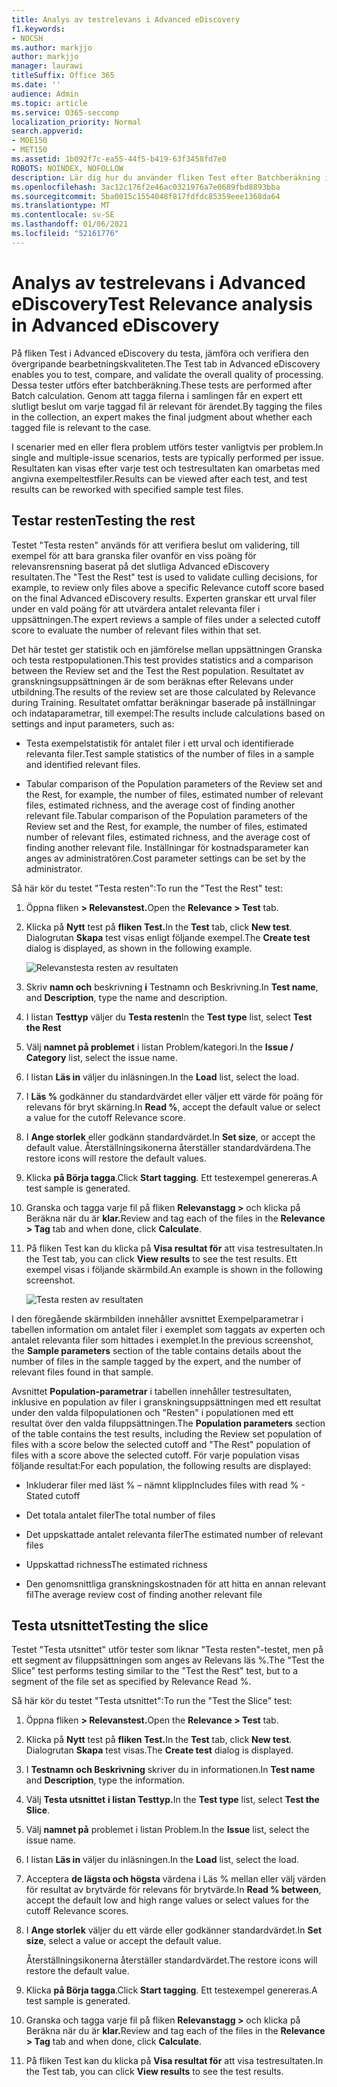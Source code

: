 ```yaml
---
title: Analys av testrelevans i Advanced eDiscovery
f1.keywords:
- NOCSH
ms.author: markjjo
author: markjjo
manager: laurawi
titleSuffix: Office 365
ms.date: ''
audience: Admin
ms.topic: article
ms.service: O365-seccomp
localization_priority: Normal
search.appverid:
- MOE150
- MET150
ms.assetid: 1b092f7c-ea55-44f5-b419-63f3458fd7e0
ROBOTS: NOINDEX, NOFOLLOW
description: Lär dig hur du använder fliken Test efter Batchberäkning i Advanced eDiscovery för att testa, jämföra och verifiera den övergripande kvaliteten på bearbetningen.
ms.openlocfilehash: 3ac12c176f2e46ac0321976a7e0689fbd8893bba
ms.sourcegitcommit: 5ba0015c1554048f817fdfdc85359eee1368da64
ms.translationtype: MT
ms.contentlocale: sv-SE
ms.lasthandoff: 01/06/2021
ms.locfileid: "52161776"
---
```

# <a name="test-relevance-analysis-in-advanced-ediscovery"></a><span data-ttu-id="556d4-103">Analys av testrelevans i Advanced eDiscovery</span><span class="sxs-lookup"><span data-stu-id="556d4-103">Test Relevance analysis in Advanced eDiscovery</span></span>
  
<span data-ttu-id="556d4-104">På fliken Test i Advanced eDiscovery du testa, jämföra och verifiera den övergripande bearbetningskvaliteten.</span><span class="sxs-lookup"><span data-stu-id="556d4-104">The Test tab in Advanced eDiscovery enables you to test, compare, and validate the overall quality of processing.</span></span> <span data-ttu-id="556d4-105">Dessa tester utförs efter batchberäkning.</span><span class="sxs-lookup"><span data-stu-id="556d4-105">These tests are performed after Batch calculation.</span></span> <span data-ttu-id="556d4-106">Genom att tagga filerna i samlingen får en expert ett slutligt beslut om varje taggad fil är relevant för ärendet.</span><span class="sxs-lookup"><span data-stu-id="556d4-106">By tagging the files in the collection, an expert makes the final judgment about whether each tagged file is relevant to the case.</span></span>
  
<span data-ttu-id="556d4-107">I scenarier med en eller flera problem utförs tester vanligtvis per problem.</span><span class="sxs-lookup"><span data-stu-id="556d4-107">In single and multiple-issue scenarios, tests are typically performed per issue.</span></span> <span data-ttu-id="556d4-108">Resultaten kan visas efter varje test och testresultaten kan omarbetas med angivna exempeltestfiler.</span><span class="sxs-lookup"><span data-stu-id="556d4-108">Results can be viewed after each test, and test results can be reworked with specified sample test files.</span></span>
  
## <a name="testing-the-rest"></a><span data-ttu-id="556d4-109">Testar resten</span><span class="sxs-lookup"><span data-stu-id="556d4-109">Testing the rest</span></span>

<span data-ttu-id="556d4-110">Testet "Testa resten" används för att verifiera beslut om validering, till exempel för att bara granska filer ovanför en viss poäng för relevansrensning baserat på det slutliga Advanced eDiscovery resultaten.</span><span class="sxs-lookup"><span data-stu-id="556d4-110">The "Test the Rest" test is used to validate culling decisions, for example, to review only files above a specific Relevance cutoff score based on the final Advanced eDiscovery results.</span></span> <span data-ttu-id="556d4-111">Experten granskar ett urval filer under en vald poäng för att utvärdera antalet relevanta filer i uppsättningen.</span><span class="sxs-lookup"><span data-stu-id="556d4-111">The expert reviews a sample of files under a selected cutoff score to evaluate the number of relevant files within that set.</span></span>
  
<span data-ttu-id="556d4-112">Det här testet ger statistik och en jämförelse mellan uppsättningen Granska och testa restpopulationen.</span><span class="sxs-lookup"><span data-stu-id="556d4-112">This test provides statistics and a comparison between the Review set and the Test the Rest population.</span></span> <span data-ttu-id="556d4-113">Resultatet av granskningsuppsättningen är de som beräknas efter Relevans under utbildning.</span><span class="sxs-lookup"><span data-stu-id="556d4-113">The results of the review set are those calculated by Relevance during Training.</span></span> <span data-ttu-id="556d4-114">Resultatet omfattar beräkningar baserade på inställningar och indataparametrar, till exempel:</span><span class="sxs-lookup"><span data-stu-id="556d4-114">The results include calculations based on settings and input parameters, such as:</span></span>
  
- <span data-ttu-id="556d4-115">Testa exempelstatistik för antalet filer i ett urval och identifierade relevanta filer.</span><span class="sxs-lookup"><span data-stu-id="556d4-115">Test sample statistics of the number of files in a sample and identified relevant files.</span></span>

- <span data-ttu-id="556d4-116">Tabular comparison of the Population parameters of the Review set and the Rest, for example, the number of files, estimated number of relevant files, estimated richness, and the average cost of finding another relevant file.</span><span class="sxs-lookup"><span data-stu-id="556d4-116">Tabular comparison of the Population parameters of the Review set and the Rest, for example, the number of files, estimated number of relevant files, estimated richness, and the average cost of finding another relevant file.</span></span> <span data-ttu-id="556d4-117">Inställningar för kostnadsparameter kan anges av administratören.</span><span class="sxs-lookup"><span data-stu-id="556d4-117">Cost parameter settings can be set by the administrator.</span></span>

<span data-ttu-id="556d4-118">Så här kör du testet "Testa resten":</span><span class="sxs-lookup"><span data-stu-id="556d4-118">To run the "Test the Rest" test:</span></span>

1. <span data-ttu-id="556d4-119">Öppna fliken **\> Relevanstest.**</span><span class="sxs-lookup"><span data-stu-id="556d4-119">Open the **Relevance \> Test** tab.</span></span>

2. <span data-ttu-id="556d4-120">Klicka på **Nytt** test på **fliken Test.**</span><span class="sxs-lookup"><span data-stu-id="556d4-120">In the **Test** tab, click **New test**.</span></span> <span data-ttu-id="556d4-121">Dialogrutan **Skapa** test visas enligt följande exempel.</span><span class="sxs-lookup"><span data-stu-id="556d4-121">The **Create test** dialog is displayed, as shown in the following example.</span></span>

    ![Relevanstesta resten av resultaten](../media/46e6898a-f929-4fd0-88d9-6f91d04b6ce2.png)
  
3. <span data-ttu-id="556d4-123">Skriv **namn och** beskrivning **i** Testnamn och Beskrivning.</span><span class="sxs-lookup"><span data-stu-id="556d4-123">In **Test name**, and **Description**, type the name and description.</span></span>

4. <span data-ttu-id="556d4-124">I listan **Testtyp** väljer du **Testa resten**</span><span class="sxs-lookup"><span data-stu-id="556d4-124">In the **Test type** list, select **Test the Rest**</span></span>

5. <span data-ttu-id="556d4-125">Välj **namnet på problemet** i listan Problem/kategori.</span><span class="sxs-lookup"><span data-stu-id="556d4-125">In the **Issue / Category** list, select the issue name.</span></span>

6. <span data-ttu-id="556d4-126">I listan **Läs in** väljer du inläsningen.</span><span class="sxs-lookup"><span data-stu-id="556d4-126">In the **Load** list, select the load.</span></span> 

7. <span data-ttu-id="556d4-127">I **Läs %** godkänner du standardvärdet eller väljer ett värde för poäng för relevans för bryt skärning.</span><span class="sxs-lookup"><span data-stu-id="556d4-127">In **Read %**, accept the default value or select a value for the cutoff Relevance score.</span></span> 

8. <span data-ttu-id="556d4-128">I **Ange storlek** eller godkänn standardvärdet.</span><span class="sxs-lookup"><span data-stu-id="556d4-128">In **Set size**, or accept the default value.</span></span> <span data-ttu-id="556d4-129">Återställningsikonerna återställer standardvärdena.</span><span class="sxs-lookup"><span data-stu-id="556d4-129">The restore icons will restore the default values.</span></span>

9. <span data-ttu-id="556d4-130">Klicka **på Börja tagga**.</span><span class="sxs-lookup"><span data-stu-id="556d4-130">Click **Start tagging**.</span></span> <span data-ttu-id="556d4-131">Ett testexempel genereras.</span><span class="sxs-lookup"><span data-stu-id="556d4-131">A test sample is generated.</span></span>

10. <span data-ttu-id="556d4-132">Granska och tagga varje fil på fliken **Relevanstagg \>** och klicka på Beräkna när du är **klar.**</span><span class="sxs-lookup"><span data-stu-id="556d4-132">Review and tag each of the files in the **Relevance \> Tag** tab and when done, click **Calculate**.</span></span>

11. <span data-ttu-id="556d4-133">På fliken Test kan du klicka på **Visa resultat för** att visa testresultaten.</span><span class="sxs-lookup"><span data-stu-id="556d4-133">In the Test tab, you can click **View results** to see the test results.</span></span> <span data-ttu-id="556d4-134">Ett exempel visas i följande skärmbild.</span><span class="sxs-lookup"><span data-stu-id="556d4-134">An example is shown in the following screenshot.</span></span>

    ![Testa resten av resultaten](../media/b95744a9-047d-4c29-992d-04fa7e58e58a.png)
  
<span data-ttu-id="556d4-136">I den föregående  skärmbilden innehåller avsnittet Exempelparametrar i tabellen information om antalet filer i exemplet som taggats av experten och antalet relevanta filer som hittades i exemplet.</span><span class="sxs-lookup"><span data-stu-id="556d4-136">In the previous screenshot, the **Sample parameters** section of the table contains details about the number of files in the sample tagged by the expert, and the number of relevant files found in that sample.</span></span>
  
<span data-ttu-id="556d4-137">Avsnittet **Population-parametrar** i tabellen innehåller testresultaten, inklusive en population av filer i granskningsuppsättningen med ett resultat under den valda filpopulationen och "Resten" i populationen med ett resultat över den valda filuppsättningen.</span><span class="sxs-lookup"><span data-stu-id="556d4-137">The **Population parameters** section of the table contains the test results, including the Review set population of files with a score below the selected cutoff and "The Rest" population of files with a score above the selected cutoff.</span></span> <span data-ttu-id="556d4-138">För varje population visas följande resultat:</span><span class="sxs-lookup"><span data-stu-id="556d4-138">For each population, the following results are displayed:</span></span>
  
- <span data-ttu-id="556d4-139">Inkluderar filer med läst % – nämnt klipp</span><span class="sxs-lookup"><span data-stu-id="556d4-139">Includes files with read % - Stated cutoff</span></span>

- <span data-ttu-id="556d4-140">Det totala antalet filer</span><span class="sxs-lookup"><span data-stu-id="556d4-140">The total number of files</span></span>

- <span data-ttu-id="556d4-141">Det uppskattade antalet relevanta filer</span><span class="sxs-lookup"><span data-stu-id="556d4-141">The estimated number of relevant files</span></span>

- <span data-ttu-id="556d4-142">Uppskattad richness</span><span class="sxs-lookup"><span data-stu-id="556d4-142">The estimated richness</span></span>

- <span data-ttu-id="556d4-143">Den genomsnittliga granskningskostnaden för att hitta en annan relevant fil</span><span class="sxs-lookup"><span data-stu-id="556d4-143">The average review cost of finding another relevant file</span></span>

## <a name="testing-the-slice"></a><span data-ttu-id="556d4-144">Testa utsnittet</span><span class="sxs-lookup"><span data-stu-id="556d4-144">Testing the slice</span></span>

<span data-ttu-id="556d4-145">Testet "Testa utsnittet" utför tester som liknar "Testa resten"-testet, men på ett segment av filuppsättningen som anges av Relevans läs %.</span><span class="sxs-lookup"><span data-stu-id="556d4-145">The "Test the Slice" test performs testing similar to the "Test the Rest" test, but to a segment of the file set as specified by Relevance Read %.</span></span>

<span data-ttu-id="556d4-146">Så här kör du testet "Testa utsnittet":</span><span class="sxs-lookup"><span data-stu-id="556d4-146">To run the "Test the Slice" test:</span></span>
  
1. <span data-ttu-id="556d4-147">Öppna fliken **\> Relevanstest.**</span><span class="sxs-lookup"><span data-stu-id="556d4-147">Open the **Relevance \> Test** tab.</span></span>

2. <span data-ttu-id="556d4-148">Klicka på **Nytt** test på **fliken Test.**</span><span class="sxs-lookup"><span data-stu-id="556d4-148">In the **Test** tab, click **New test**.</span></span> <span data-ttu-id="556d4-149">Dialogrutan **Skapa** test visas.</span><span class="sxs-lookup"><span data-stu-id="556d4-149">The **Create test** dialog is displayed.</span></span>

3. <span data-ttu-id="556d4-150">I **Testnamn** **och Beskrivning** skriver du in informationen.</span><span class="sxs-lookup"><span data-stu-id="556d4-150">In **Test name** and **Description**, type the information.</span></span>

4. <span data-ttu-id="556d4-151">Välj **Testa utsnittet** **i listan Testtyp.**</span><span class="sxs-lookup"><span data-stu-id="556d4-151">In the **Test type** list, select **Test the Slice**.</span></span>

5. <span data-ttu-id="556d4-152">Välj **namnet på** problemet i listan Problem.</span><span class="sxs-lookup"><span data-stu-id="556d4-152">In the **Issue** list, select the issue name.</span></span>

6. <span data-ttu-id="556d4-153">I listan **Läs in** väljer du inläsningen.</span><span class="sxs-lookup"><span data-stu-id="556d4-153">In the **Load** list, select the load.</span></span>

7. <span data-ttu-id="556d4-154">Acceptera **de lägsta och högsta** värdena i Läs % mellan eller välj värden för resultat av brytvärde för relevans för brytvärde.</span><span class="sxs-lookup"><span data-stu-id="556d4-154">In **Read % between**, accept the default low and high range values or select values for the cutoff Relevance scores.</span></span>

8. <span data-ttu-id="556d4-155">I **Ange storlek** väljer du ett värde eller godkänner standardvärdet.</span><span class="sxs-lookup"><span data-stu-id="556d4-155">In **Set size**, select a value or accept the default value.</span></span>

    <span data-ttu-id="556d4-156">Återställningsikonerna återställer standardvärdet.</span><span class="sxs-lookup"><span data-stu-id="556d4-156">The restore icons will restore the default value.</span></span>

9. <span data-ttu-id="556d4-157">Klicka **på Börja tagga**.</span><span class="sxs-lookup"><span data-stu-id="556d4-157">Click **Start tagging**.</span></span> <span data-ttu-id="556d4-158">Ett testexempel genereras.</span><span class="sxs-lookup"><span data-stu-id="556d4-158">A test sample is generated.</span></span>

10. <span data-ttu-id="556d4-159">Granska och tagga varje fil på fliken **Relevanstagg \>** och klicka på Beräkna när du är **klar.**</span><span class="sxs-lookup"><span data-stu-id="556d4-159">Review and tag each of the files in the **Relevance \> Tag** tab and when done, click **Calculate**.</span></span>

11. <span data-ttu-id="556d4-160">På fliken Test kan du klicka på **Visa resultat för** att visa testresultaten.</span><span class="sxs-lookup"><span data-stu-id="556d4-160">In the Test tab, you can click **View results** to see the test results.</span></span>
